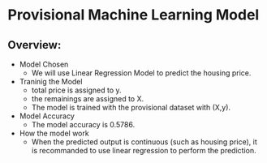 # Provisional Machine Learning Model
## Overview:
  - Model Chosen
     - We will use Linear Regression Model to predict the housing price.
  - Traninig the Model
     - total price is assigned to y.
     - the remainings are assigned to X.
     - The model is trained with the provisional dataset with (X,y).
  - Model Accuracy
     - The model accuracy is 0.5786.
  - How the model work
     - When the predicted output is continuous (such as housing price), it is recommanded to use linear regression to perform the prediction.
